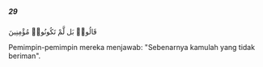 ##### 29

<span class="ayah">قَالُوا۟ بَل لَّمْ تَكُونُوا۟ مُؤْمِنِينَ</span>

<span class="ayah_translation">Pemimpin-pemimpin mereka menjawab: "Sebenarnya kamulah yang tidak beriman".</span>
